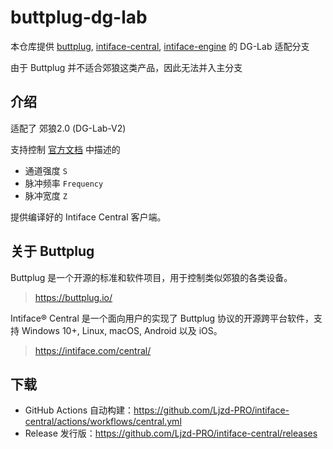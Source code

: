 # buttplug-dg-lab

本仓库提供 [buttplug](https://github.com/buttplugio/buttplug), [intiface-central](https://github.com/intiface/intiface-central), [intiface-engine](https://github.com/intiface/intiface-engine) 的 DG-Lab 适配分支

由于 Buttplug 并不适合郊狼这类产品，因此无法并入主分支

## 介绍

适配了 郊狼2.0 (DG-Lab-V2)

支持控制 [官方文档](https://github.com/DG-LAB-OPENSOURCE/DG-LAB-OPENSOURCE/blob/main/coyote/v2/README_V2.md) 中描述的
- 通道强度 `S`
- 脉冲频率 `Frequency`
- 脉冲宽度 `Z`

提供编译好的 Intiface Central 客户端。

## 关于 Buttplug

Buttplug 是一个开源的标准和软件项目，用于控制类似郊狼的各类设备。
> https://buttplug.io/

Intiface® Central 是一个面向用户的实现了 Buttplug 协议的开源跨平台软件，支持 Windows 10+, Linux, macOS, Android 以及 iOS。
> https://intiface.com/central/

## 下载

- GitHub Actions 自动构建：https://github.com/Ljzd-PRO/intiface-central/actions/workflows/central.yml
- Release 发行版：https://github.com/Ljzd-PRO/intiface-central/releases
